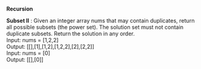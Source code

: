 **Recursion**

**Subset II** : Given an integer array nums that may contain duplicates, return all possible subsets (the power set).
The solution set must not contain duplicate subsets. Return the solution in any order.  
Input: nums = [1,2,2]  
Output: [[],[1],[1,2],[1,2,2],[2],[2,2]]  
Input: nums = [0]  
Output: [[],[0]]  
